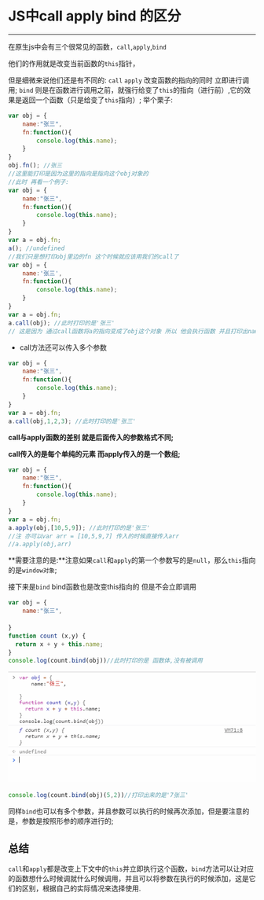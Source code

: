 # JS中call apply bind 的区分

---
在原生js中会有三个很常见的函数，`call`,`apply`,`bind`

他们的作用就是改变当前函数的`this`指针，

但是细微来说他们还是有不同的:
`call` `apply` 改变函数的指向的同时 立即进行调用;
`bind` 则是在函数进行调用之前，就强行给变了`this`的指向（进行前）,它的效果是返回一个函数（只是给变了`this`指向）;
举个栗子:

```javascript
var obj = {
    name:"张三",
    fn:function(){
        console.log(this.name);
    }
}
obj.fn(); //张三
//这里能打印是因为这里的指向是指向这个obj对象的 
//此时 再看一个例子:
var obj = {
    name:"张三",
    fn:function(){
        console.log(this.name);
    }
}
var a = obj.fn;
a(); //undefined
//我们只是想打印obj里边的fn 这个时候就应该用我们的call了
var obj = {
    name:'张三',
    fn:function(){
        console.log(this.name);
    }
}
var a = obj.fn;
a.call(obj); //此时打印的是'张三'
// 这是因为 通过call函数将a的指向变成了obj这个对象 所以 他会执行函数 并且打印出name的值;
```

* call方法还可以传入多个参数

```javascript
var obj = {
    name:"张三",
    fn:function(){
        console.log(this.name);
    }
}
var a = obj.fn;
a.call(obj,1,2,3); //此时打印的是'张三'
```

**call与apply函数的差别 就是后面传入的参数格式不同;**

**call传入的是每个单纯的元素 而apply传入的是一个数组;**

```javascript
var obj = {
    name:"张三",
    fn:function(){
        console.log(this.name);
    }
}
var a = obj.fn;
a.apply(obj,[10,5,9]); //此时打印的是'张三'
//注 亦可以var arr = [10,5,9,7] 传入的时候直接传入arr
//a.apply(obj,arr) 
```

**需要注意的是:**注意如果`call`和`apply`的第一个参数写的是`null`，那么`this`指向的是`window对象`;

接下来是`bind`
bind函数也是改变this指向的 但是不会立即调用

```javascript
var obj = {
    name:"张三",
 
}
function count (x,y) {
  return x + y + this.name;
}
console.log(count.bind(obj))//此时打印的是 函数体,没有被调用
```

![bind.png](/image/console.png)

```javascript
console.log(count.bind(obj)(5,2))//打印出来的是'7张三'
```

同样`bind`也可以有多个参数，并且参数可以执行的时候再次添加，但是要注意的是，参数是按照形参的顺序进行的;

## 总结

  `call`和`apply`都是改变上下文中的`this`并立即执行这个函数，`bind`方法可以让对应的函数想什么时候调就什么时候调用，并且可以将参数在执行的时候添加，这是它们的区别，根据自己的实际情况来选择使用.
